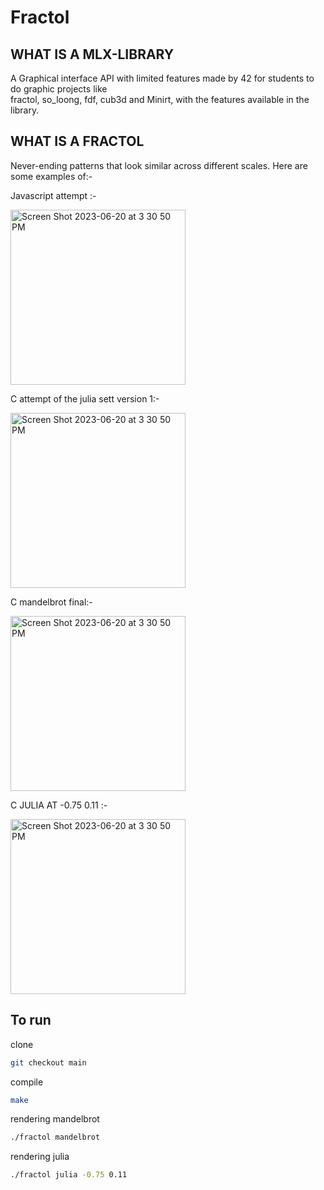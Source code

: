 # Fractol

## WHAT IS A MLX-LIBRARY
A Graphical interface API with limited features made by 42 for students to do graphic projects like <br> fractol, so_loong, fdf, cub3d and Minirt, with the features available in the library.

## WHAT IS A FRACTOL 
Never-ending patterns that look similar across different scales.
Here are some examples of:-


Javascript attempt :-

<img width="280" height="280" alt="Screen Shot 2023-06-20 at 3 30 50 PM" src="https://github.com/WebXoX/fractols/assets/97600250/35d5e4c2-d2ec-4e6f-a536-f4a3bccc9e44">

C attempt of the julia sett version 1:-

<img width="280" height="280" alt="Screen Shot 2023-06-20 at 3 30 50 PM" src="https://github.com/WebXoX/fractol/assets/97600250/69e701b2-42f3-4b08-a229-c9878e53cff8">
 

C mandelbrot final:-

<img width="280" height="280" alt="Screen Shot 2023-06-20 at 3 30 50 PM" src="https://github.com/WebXoX/fractol/assets/97600250/cb5828e3-6821-4d72-beaf-47c887f69680">


C JULIA AT -0.75 0.11 :-

<img width="280" height="280" alt="Screen Shot 2023-06-20 at 3 30 50 PM" src="https://github.com/WebXoX/fractol/assets/97600250/0be46863-9089-474e-95b6-b51e51d7eeff">

## To run 
clone
```BASH
git checkout main
```
compile
```BASH
make
```
rendering mandelbrot
```BASH
./fractol mandelbrot 
```
rendering julia
```BASH
./fractol julia -0.75 0.11 
```
